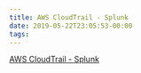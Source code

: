 ```yaml
---
title: AWS CloudTrail - Splunk
date: 2019-05-22T23:05:53-00:00
tags:
---
```


[AWS CloudTrail - Splunk](https://aws.amazon.com/cloudtrail/partners/splunk/)
